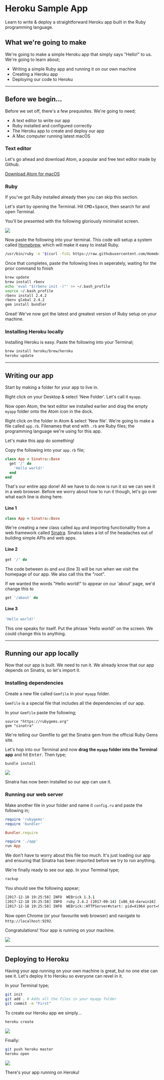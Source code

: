 # Heroku Sample App

Learn to write & deploy a straightforward Heroku app built in the Ruby programming language.

## What we're going to make

We're going to make a simple Heroku app that simply says "Hello!" to us. We're going to learn about;

* Writing a simple Ruby app and running it on our own machine
* Creating a Heroku app
* Deploying our code to Heroku

---

## Before we begin...

Before we set off, there's a few prequisites. We're going to need;

* A text editor to write our app
* Ruby installed and configured correctly
* The Heroku app to create and deploy our app
* A Mac computer running latest macOS

### Text editor

Let's go ahead and download Atom, a popular 
and free text editor made by Github.

[Download Atom for macOS](https://atom.io/download/mac)

### Ruby

If you've got Ruby installed already then you can skip this section.

Let's start by opening the Terminal. Hit <kbd>CMD</kbd>+<kbd>Space</kbd>, then search for and open Terminal.

You'll be presented with the following gloriously minimalist screen.

![](docs/1.png)

Now paste the following into your terminal. This code will setup a system called [Homebrew](https://brew.sh/), which will make it easy to install Ruby.

```bash
/usr/bin/ruby -e "$(curl -fsSL https://raw.githubusercontent.com/Homebrew/install/master/install)"
```

Once that completes, paste the following lines in seperately, waiting for the prior command to finish

```bash
brew update
brew install rbenv
echo 'eval "$(rbenv init -)"' >> ~/.bash_profile
source ~/.bash_profile
rbenv install 2.4.2
rbenv global 2.4.2
gem install bundler
```

Great! We've now got the latest and greatest version of Ruby setup on your machine.

### Installing Heroku locally

Installing Heroku is easy. Paste the following into your Terminal;

```bash
brew install heroku/brew/heroku
heroku update
```

---

## Writing our app

Start by making a folder for your app to live in.

Right click on your Desktop & select 'New Folder'. Let's call it `myapp`.

Now open Atom, the text editor we installed earlier and drag the empty `myapp` folder onto the Atom icon in the dock.

Right click on the folder in Atom & select 'New file'. We're going to make a file called `app.rb`. Filenames that end  with `.rb` are Ruby files; the programming language we're using for this app.

Let's make this app do something!

Copy the following into your `app.rb` file;

```ruby
class App < Sinatra::Base
  get '/' do
    'Hello world!'
  end
end
```

That's our entire app done! All we have to do now is run it so we can see it in a web browser. Before we worry about how to run it though, let's go over what each line is doing here.

#### Line 1

```ruby
class App < Sinatra::Base
```

We're creating a new class called `App` and importing functionality from a web framework called [Sinatra](sinatrarb.com). Sinatra takes a lot of the headaches out of building simple APIs and web apps.

#### Line 2

```ruby
get '/' do
```

The code between `do` and `end` (line 3) will be run when we visit the homepage of our app. We also call this the "root".

If we wanted the words "Hello world!" to appear on our 
'about' page, we'd change this to

```ruby
get '/about' do
```

#### Line 3

```ruby
'Hello world!'
```

This one speaks for itself. Put the phrase 'Hello world!' on the screen. We could change this to anything.

---

## Running our app locally

Now that our app is built. We need to run it. We already 
know that our app depends on Sinatra, so let's import it.

### Installing dependencies

Create a new file called `Gemfile` in your `myapp` folder.

`Gemfile` is a special file that includes all the dependencies of our app.

In your `Gemfile` paste the following;

```
source "https://rubygems.org"
gem "sinatra"
```

We're telling our Gemfile to get the Sinatra gem from the official Ruby Gems site.

Let's hop into our Terminal and now **drag the `myapp` folder into the Terminal app** and hit <kbd>Enter</kbd>. Then type;

```bash
bundle install
```

![](docs/4.png)

Sinatra has now been installed so our app can use it.

### Running our web server

Make another file in your folder and name it `config.ru` and paste the following in;

```ruby
require 'rubygems'
require 'bundler'

Bundler.require

require './app'
run App 
```

We don't have to worry about this file too much. It's just loading our app and ensuring that Sinatra has been imported before we try to run anything.

We're finally ready to see our app. In your Terminal type;

```bash
rackup
```

You should see the following appear;

```bash
[2017-12-18 19:25:58] INFO  WEBrick 1.3.1
[2017-12-18 19:25:58] INFO  ruby 2.4.2 (2017-09-14) [x86_64-darwin16]
[2017-12-18 19:25:58] INFO  WEBrick::HTTPServer#start: pid=41964 port=9292
```

Now open Chrome (or your favourite web browser) and navigate to `http://localhost:9292`.

Congratulations! Your app is running on your machine.

![](docs/6.png)

---

## Deploying to Heroku

Having your app running on your own machine is great, but no one else can see it. Let's deploy it to Heroku so everyone can revel in it.

In your Terminal type;

```bash
git init
git add . # Adds all the files in your myapp folder
git commit -m "First"
```

To create our Heroku app we simply...

```bash
heroku create
```

![](docs/7.png)

Finally:

```bash
git push heroku master
heroku open
```

![](docs/8.png)

There's your app running on Heroku!
